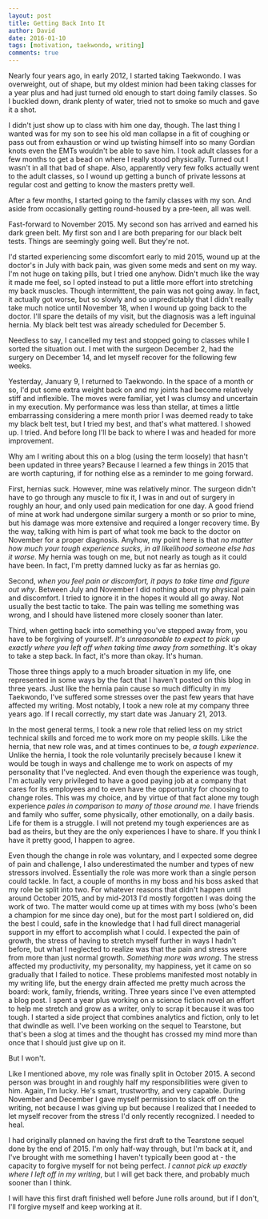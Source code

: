 ```yaml
---
layout: post
title: Getting Back Into It
author: David
date: 2016-01-10
tags: [motivation, taekwondo, writing]
comments: true
---
```


Nearly four years ago, in early 2012, I started taking Taekwondo. I was
overweight, out of shape, but my oldest minion had been taking classes for a
year plus and had just turned old enough to start doing family classes. So I
buckled down, drank plenty of water, tried not to smoke so much and gave it a
shot.

I didn't just show up to class with him one day, though. The last thing I wanted
was for my son to see his old man collapse in a fit of coughing or pass out from
exhaustion or wind up twisting himself into so many Gordian knots even the EMTs
wouldn't be able to save him. I took adult classes for a few months to get a
bead on where I really stood physically. Turned out I wasn't in all that bad of
shape. Also, apparently very few folks actually went to the adult classes, so I
wound up getting a bunch of private lessons at regular cost and getting to know
the masters pretty well.

After a few months, I started going to the family classes with my son. And aside
from occasionally getting round-housed by a pre-teen, all was well.

Fast-forward to November 2015. My second son has arrived and earned his dark
green belt. My first son and I are both preparing for our black belt tests.
Things are seemingly going well. But they're not.

I'd started experiencing some discomfort early to mid 2015, wound up at the
doctor's in July with back pain, was given some meds and sent on my way. I'm not
huge on taking pills, but I tried one anyhow. Didn't much like the way it made
me feel, so I opted instead to put a little more effort into stretching my back
muscles. Though intermittent, the pain was not going away. In fact, it actually
got worse, but so slowly and so unpredictably that I didn't really take much
notice until November 18, when I wound up going back to the doctor. I'll spare
the details of my visit, but the diagnosis was a left inguinal hernia. My black
belt test was already scheduled for December 5.

Needless to say, I cancelled my test and stopped going to classes while I sorted
the situation out. I met with the surgeon December 2, had the surgery on
December 14, and let myself recover for the following few weeks.

Yesterday, January 9, I returned to Taekwondo. In the space of a month or so,
I'd put some extra weight back on and my joints had become relatively stiff and
inflexible. The moves were familiar, yet I was clumsy and uncertain in my
execution. My performance was less than stellar, at times a little embarrassing
considering a mere month prior I was deemed ready to take my black belt test,
but I tried my best, and that's what mattered. I showed up. I tried. And before
long I'll be back to where I was and headed for more improvement.

Why am I writing about this on a blog (using the term loosely) that hasn't been
updated in three years? Because I learned a few things in 2015 that are worth
capturing, if for nothing else as a reminder to me going forward.

First, hernias suck. However, mine was relatively minor. The surgeon didn't have
to go through any muscle to fix it, I was in and out of surgery in roughly an
hour, and only used pain medication for one day. A good friend of mine at work
had undergone similar surgery a month or so prior to mine, but his damage was
more extensive and required a longer recovery time. By the way, talking with him
is part of what took me back to the doctor on November for a proper diagnosis.
Anyhow, my point here is that _no matter how much your tough experience sucks,
in all likelihood someone else has it worse_. My hernia was tough on me, but not
nearly as tough as it could have been. In fact, I'm pretty damned lucky as far
as hernias go.

Second, _when you feel pain or discomfort, it pays to take time and figure out
why_. Between July and November I did nothing about my physical pain and
discomfort. I tried to ignore it in the hopes it would all go away. Not usually
the best tactic to take. The pain was telling me something was wrong, and I
should have listened more closely sooner than later.

Third, when getting back into something you've stepped away from, you have to be
forgiving of yourself. _It's unreasonable to expect to pick up exactly where you
left off when taking time away from something_. It's okay to take a step back.
In fact, it's more than okay. It's human.

Those three things apply to a much broader situation in my life, one represented
in some ways by the fact that I haven't posted on this blog in three years. Just
like the hernia pain cause so much difficulty in my Taekwondo, I've suffered
some stresses over the past few years that have affected my writing. Most
notably, I took a new role at my company three years ago. If I recall correctly,
my start date was January 21, 2013.

In the most general terms, I took a new role that relied less on my strict
technical skills and forced me to work more on my people skills. Like the
hernia, that new role was, and at times continues to be, _a tough experience_.
Unlike the hernia, I took the role voluntarily precisely because I knew it would
be tough in ways and challenge me to work on aspects of my personality that I've
neglected. And even though the experience was tough, I'm actually very
privileged to have a good paying job at a company that cares for its employees
and to even have the opportunity for choosing to change roles. This was my
choice, and by virtue of that fact alone my tough experience _pales in
comparison to many of those around me_. I have friends and family who suffer,
some physically, other emotionally, on a daily basis. Life for them is a
struggle. I will not pretend my tough experiences are as bad as theirs, but they
are the only experiences I have to share. If you think I have it pretty good, I
happen to agree.

Even though the change in role was voluntary, and I expected some degree of pain
and challenge, I also underestimated the number and types of new stressors
involved. Essentially the role was more work than a single person could tackle.
In fact, a couple of months in my boss and his boss asked that my role be split
into two. For whatever reasons that didn't happen until around October 2015, and
by mid-2013 I'd mostly forgotten I was doing the work of two. The matter would
come up at times with my boss (who's been a champion for me since day one), but
for the most part I soldiered on, did the best I could, safe in the knowledge
that I had full direct managerial support in my effort to accomplish what I
could. I expected the pain of growth, the stress of having to stretch myself
further in ways I hadn't before, but what I neglected to realize was that the
pain and stress were from more than just normal growth. _Something more was
wrong_. The stress affected my productivity, my personality, my happiness, yet
it came on so gradually that I failed to notice. These problems manifested most
notably in my writing life, but the energy drain affected me pretty much across
the board: work, family, friends, writing. Three years since I've even attempted
a blog post. I spent a year plus working on a science fiction novel an effort to
help me stretch and grow as a writer, only to scrap it because it was too tough.
I started a side project that combines analytics and fiction, only to let that
dwindle as well. I've been working on the sequel to Tearstone, but that's been a
slog at times and the thought has crossed my mind more than once that I should
just give up on it.

But I won't.

Like I mentioned above, my role was finally split in October 2015. A second
person was brought in and roughly half my responsibilities were given to him.
Again, I'm lucky. He's smart, trustworthy, and very capable. During November and
December I gave myself permission to slack off on the writing, not because I was
giving up but because I realized that I needed to let myself recover from the
stress I'd only recently recognized. I needed to heal.

I had originally planned on having the first draft to the Tearstone sequel done
by the end of 2015. I'm only half-way through, but I'm back at it, and I've
brought with me something I haven't typically been good at - the capacity to
forgive myself for not being perfect. _I cannot pick up exactly where I left off
in my writing_, but I will get back there, and probably much sooner than I
think.

I will have this first draft finished well before June rolls around, but if I
don't, I'll forgive myself and keep working at it.
